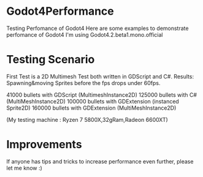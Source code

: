 # Godot4Performance
 Testing Perfomance of Godot4
 Here are some examples to demonstrate perfomance of Godot4
 I'm using Godot4.2.beta1.mono.official
 
# Testing Scenario
First Test is a 2D Multimesh Test both written in GDScript and C#.
Results: Spawning&moving Sprites before the fps drops under 60fps.

41000 bullets with GDScript (MultimeshInstance2D)
125000 bullets with C# (MultiMeshInstance2D)
100000 bullets with GDExtension (instanced Sprite2D)
160000 bullets with GDExtension (MultiMeshInstance2D)

(My testing machine : Ryzen 7 5800X,32gRam,Radeon 6600XT)

# Improvements
If anyone has tips and tricks to increase performance even further, please let me know :)


